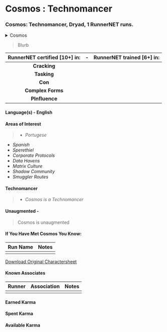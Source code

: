 # Cosmos : Technomancer

### Cosmos: Technomancer, Dryad, 1 RunnerNET runs.

<details>
<summary>Cosmos</summary>

</details>

> Blurb 



| RunnerNET certified [10+] in:|-| RunnerNET trained [6+] in:|
| :-: |:-: |:-:|
| **Cracking**|||
| **Tasking**|| |
| **Con**|| |
| **Complex Forms**||| 
| **PInfluence**|  


#### Language(s) - English
#### Areas of Interest
> - *Portugese*
- *Spanish*
- *Sperethiel*
- *Corporate Protocols*
- *Data Havens*
- *Matrix Culture*
- *Shadow Community*
- *Smuggler Routes*


#### Technomancer
> - *Cosmos is a Technomancer*

#### Unaugmented - 
> Cosmos is unaugmented

#### If You Have Met Cosmos You Know:
> 



| Run Name| Notes|
| ----------- | ----------- |
|  | |


[Download Original Charactersheet](./assets/Cosmos.pdf)

#### Known Associates
| Runner|Association| Notes|
| :-: |:-: |:-:|
| || |

#### Earned Karma 


#### Spent Karma


#### Available Karma 
